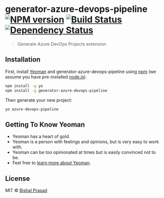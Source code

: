 # generator-azure-devops-pipeline [![NPM version][npm-image]][npm-url] [![Build Status][travis-image]][travis-url] [![Dependency Status][daviddm-image]][daviddm-url]
> Generate Azure DevOps Projects extension

## Installation

First, install [Yeoman](http://yeoman.io) and generator-azure-devops-pipeline using [npm](https://www.npmjs.com/) (we assume you have pre-installed [node.js](https://nodejs.org/)).

```bash
npm install -g yo
npm install -g generator-azure-devops-pipeline
```

Then generate your new project:

```bash
yo azure-devops-pipeline
```

## Getting To Know Yeoman

 * Yeoman has a heart of gold.
 * Yeoman is a person with feelings and opinions, but is very easy to work with.
 * Yeoman can be too opinionated at times but is easily convinced not to be.
 * Feel free to [learn more about Yeoman](http://yeoman.io/).

## License

MIT © [Bishal Prasad]()


[npm-image]: https://badge.fury.io/js/generator-azure-devops-pipeline.svg
[npm-url]: https://npmjs.org/package/generator-azure-devops-pipeline
[travis-image]: https://travis-ci.org/bishal-pdMSFT/generator-azure-devops-pipeline.svg?branch=master
[travis-url]: https://travis-ci.org/bishal-pdMSFT/generator-azure-devops-pipeline
[daviddm-image]: https://david-dm.org/bishal-pdMSFT/generator-azure-devops-pipeline.svg?theme=shields.io
[daviddm-url]: https://david-dm.org/bishal-pdMSFT/generator-azure-devops-pipeline
